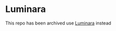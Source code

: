 # Luminara
This repo has been archived
use [Luminara](https://github.com/saboooor/Luminara) instead
